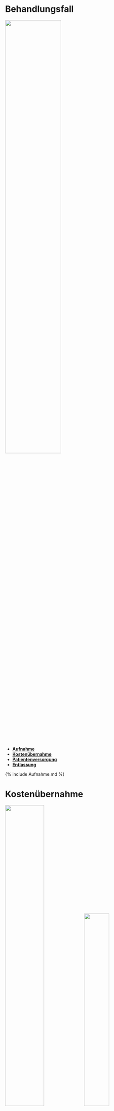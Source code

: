 <h1>Behandlungsfall</h1>

<img src="Sollprozess/SollProzesse_einzeln/Behandlungsfall.png" width ="60%">


<div xmlns="http://www.w3.org/1999/xhtml" class="container"> 
    <ul class="nav nav-tabs">
        <li class="active"><a data-toggle="tab" href="#Aufnahme"> <strong>Aufnahme</strong></a></li>
        <li><a data-toggle="tab" href="#Kostenübernahme"> <strong>Kostenübernahme</strong></a></li>
        <li><a data-toggle="tab" href="#Patientenversorgung"> <strong>Patientenversorgung</strong></a></li>
        <li><a data-toggle="tab" href="#Entlassung"> <strong>Entlassung</strong></a></li>
    </ul>
    <div class="tab-content">
        <div id="Aufnahme" class="tab-pane fade in active">
        {% include Aufnahme.md %}
        </div>
        <div id="Kostenübernahme" class="tab-pane fade">
            <h1>Kostenübernahme</h1>
            <img src="Sollprozess/SollProzesse_einzeln/Kostenübernahme.png" width ="50%">
            <img src="Sollprozess/eEPKs/Kostenübernahme.png" width ="40%">
        </div>
        <div id="Patientenversorgung" class="tab-pane fade">
            <h1>Patientenversorgung</h1>
            <img src="Sollprozess/SollProzesse_einzeln/Patientenversorgung.png" width ="50%">
            <img src="Sollprozess/eEPKs/Patientenversorgung.png" width ="50%">
            <p>Während des Krankenhausaufenthalts werden alle medizinischen Maßnahmen und Beobachtungen kontinuierlich dokumentiert. Dies umfasst die Aktualisierung von Leistungen, Diagnosen und eventuell auch Medikamentenverabreichungen in den entsprechenden FHIR-Ressourcen.</p>
        </div>
        <div id="Entlassung" class="tab-pane fade">
            <h1>Entlassung</h1>
            <img src="Sollprozess/SollProzesse_einzeln/Entlassung.png" width ="50%">
            <img src="Sollprozess/eEPKs/Entlassung.png" width ="60%">
        </div>
    </div>
</div>